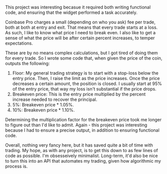 This project was interesting becasue it required both writing functional code, and ensuring that the widget performed a task accurately.

Coinbase Pro charges a small (depending on who you ask) fee per trade, both at both at entry and exit. 
That means that every trade starts at a loss. As such, I like to know what price I need to break even. I also like to get a sense of what the price will be after certain percent increases, to temper expectations.

These are by no means complex calculations, but I got tired of doing them for every trade. So I wrote some code that, when given the price of the coin, outputs the following: 

1. Floor: My general trading strategy is to start with a stop-loss below the entry price. Then, I raise the limit as the price increases. Once the price decreases a certain amount, the position is closed. I usually start at 95% of the entry price, that way my loss isn't substantial if the price drops.
2. Breakeven price: This is the entry price multiplied by the percent increase needed to recover the principal.
3. 5%:  Breakeven price * 1.05%.
4. 10%:  Breakeven price * 1.10%. 

Determining the multiplication factor for the breakeven price took me longer to figure out than I'd like to admit. 
Again - this project was interesting because I had to ensure a precise output, in addition to ensuring functional code.

Overall, nothing very fancy here, but it has saved quite a bit of time with trading. 
My hope, as with any project, is to get this down to as few lines of code as possible. I'm obsesseively minimalist. Long-term, it'd also be nice to turn this into an API that automates my trading, given how algorithmic my process is.
